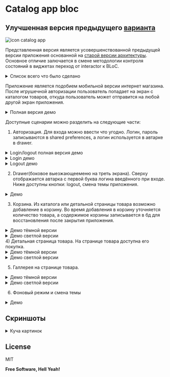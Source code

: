 # Catalog app bloc

## Улучшенная версия предыдущего [варианта][CatalogAppOld]

![icon catalog app][IconCatalogApp] 

Представленная версия является усовершенствованной предыдущей версии приложения основанной на [старой версии архитектуры][GitHubCatalogApp]. Основное отличие залючается в смене методологии контроля состояний в виджетах переход от interactor к BLoC.

<details>
 <summary>Список всего что было сделано</summary>
 
  1. Авторизация. Вход возможен при вводе любых строк, кроме пустых строк;
  2. В приложении сведены к минимуму резкие переходы, поэтому есть лоадеры, fade-эффект, даже для отсутвующих данных, например пуста корзина, предусмотрена соответвующая вёрсткая;
  3. Запись/чтение данных shared preferences;
  4. Заполнение данными приложение. У нас ведь каталог товаров, реализованы следующие варинты аполнения каталоа: сгенерировать полностью товары локально, с использованием API для получения строк с описанием товара, полноценное получение товаров из REST API;
  5. Изображения для товаров сначала грузились из ассетов, а потом уже из прекрасного интернета, с последующим кэшированием;
  6. Кэширование получаемого товара. Реализован упрощённый, если определённая таблица пуста, значит надо заполнить товарами и потом данные брать оттуда. По началу товары локально генерировались, а потом с сервера поступали.
  7. Добавление в корзину товаров.
  8. Синхронизация отображаемого в корзине и БД. Если пользователь закроет приложение, то его данные не потярются.
  9. Итоговоя сумма набранных в корзине товаров отображается на всех экранах кроме авторизации. Реализовано с помощью Stream;
  10. Диалоговые окна используются в приложении, например: добавление, удаление товаров, обработке исключени;
  11. Есть обработка Exception. В приложении реализована авторская ситема "орёл/решка" - при входе в на экран каталога после авторизации с вероятностью 50% получить диалоговое с шуточным сообщением "Сегодня не ваш день. Пробуйте завтра" или перейти на экран на кталаога. В случае неудачи можно нажать на  кнопку "Повторить";
  12. У товаров есть галлерея;
  13. У товаров есть продавец с краткой информацией;
  14. Есть смена темы;
  15. Переход на BLoC;
  16. У приложения есть своя иконка;
  17. Реализован только 1 вариант вёрстки;
  18. Адаптивная вёрстка;
  19. Невозможно изменить вертикальную ориентацию. Реализован 1 вариант вёрстки - пришлось заблокировать смену ориантации, иначе бы парочка  новых багов появилась и внешний вид ухудшился бы;
  20. Исправление мелких багов, которые негативно влияли UI. С точки зрения логики всё было написано ещё в [предыдущей версии][CatalogAppOld].
  21. Присутсвует несколько интеграций со сторонним REST API
  
  |Сервис|Цель|
  |------|----|
  |[fish-text.ru][FishTextApi]|Название, описание товара|
  |[loremapi.org][LoremApi]|Название, описание товара|
  |[mockable.io][MockableIO]|Аналог сервера c REST API|
  |[lorempixel.com][LoremPrixel]|Источник картинок|

</details> 

Приложение является подобием мобильной версии интернет магазина. После игрушечной авторизации пользователь попадает на экран с каталогом товаров, откуда пользователь может отправится на любой другой экран приложения.

<details>
    <summary>Полная версия демо</summary>
                                
   ![full demo][FullDemo]
</details>

Доступные сценарии можно разделить на следующие части:
1) Авторизация. Для входа  можно ввести что угодно. Логин, пароль записываются в shared preferences, а логин используется в автарке в drawer.

<details>
    <summary>Login/logout полная версия демо</summary>
                                
   ![full login logout demo][FullLoginLogoutDemo]
</details>

<details>
    <summary>Login демо</summary>
                                
   ![short login demo][ShortLoginDemo]
</details>

<details>
    <summary>Logout демо</summary>
                                
   ![short logout demo][ShortLogoutDemo]
</details>

2) Drawer(боковое выезжающееменю на треть экрана). Сверху отображается автарка с первой буква логина введённого при
 входе. Ниже доступны кнопки: logout, смена темы приложения.

<details>
    <summary>Демо</summary>
                                
   ![drawer demo][DrawerDemo]
</details>

3) Корзина. Из каталога или детальной страницы товара возможно добавление в корзину. Во время добавления в корзину
 уточняется количество товара, а содержимое корзины записывается в бд для восстановления после закрытия приложения. 

<details>
    <summary>Демо тёмной версии</summary>
                                
   ![black cart demo][BlackCartDemo]

</details>

<details>
    <summary>Демо светлой версии</summary>
                                
   ![White cart demo][WhiteCartDemo]

</details>
4) Детальная страница товара. На странице товара доступна его покупка.

<details>
    <summary>Демо тёмной версии</summary>
                                
   ![black detail item demo][BlackDetailItemDemo]

</details>


<details>
    <summary>Демо светлой версии</summary>
                                
   ![white detail item demo][WhiteDetailItemDemo]

</details>

5) Галлерея на странице товара. 
<details>
    <summary>Демо тёмной версии</summary>
                                
   ![black gallery item demo][BlackGalleryDemo]

</details>

<details>
    <summary>Демо светлой версии</summary>
                                
   ![white gallery item demo][WhiteGalleryDemo]

</details>

6) Фоновый режим и смена темы 

<details>
    <summary>Демо</summary>
                                
   ![foreground demo][ForegroundDemo]

</details>

## Скриншоты

<details>
  <summary>Куча картинок</summary>


![black start screen][BlackStartScreen]

![white start screen][WhiteStartScreen]

![black invalid start screen][BlackInvalidStartScreen]

![white invalid start screen][WhiteInvalidStartScreen]

![black catalog screen][BlackCatalogScreen]

![white catalog screen][WhiteCatalogScreen]

![black drawer][BlackDrawer]

![white drawer][WhiteDrawer]

![black choose count dialog][BlackChooseCountDialog]

![white choose count dialog][WhiteChooseCountDialog]

![black cart screen][BlackCartScreen]

![white cart screen][WhiteCartScreenNotEmpty]

![black cart screen empty][BlackCartScreenEmpty]

![white cart screen empty][WhiteCartScreen]

![black item screen][BlackItemScreen]

![white item screen][WhiteItemScreen]

![app in background][AppInBackground]
</details>

License
----

MIT

**Free Software, Hell Yeah!**

   [ProgressiveMobile]:<http://pmobi.ru/>
   [GitHubCatalogApp]:<https://github.com/iebrosalin/catalog_app/>
   [MockableIO]:<https://www.mockable.io/>
   [BlocReference]:<https://pub.dev/packages/flutter_bloc>
   [LoremApi]:<https://loremipsum.wiegertschouten.nl>
   [FishTextApi]:<https://fish-text.ru>
   [LoremPrixel]:<http://lorempixel.com/>

   [FullDemo]:<https://github.com/iebrosalin/mobile/blob/master/readme/flutter/catalog_app/bloc/descriptions/gif/full_app_demo.gif>

   [FullLoginLogoutDemo]:<https://github.com/iebrosalin/mobile/blob/master/readme/flutter/catalog_app/bloc/descriptions/gif/login_logout/full_login_and_logout_demo.gif>
   [ShortLoginDemo]:<https://github.com/iebrosalin/mobile/blob/master/readme/flutter/catalog_app/bloc/descriptions/gif/login_logout/short_login_demo.gif>
   [ShortLogoutDemo]:<https://github.com/iebrosalin/mobile/blob/master/readme/flutter/catalog_app/bloc/descriptions/gif/login_logout/short_logout_demo.gif>

   [DrawerDemo]:<https://github.com/iebrosalin/mobile/blob/master/readme/flutter/catalog_app/bloc/descriptions/gif/drawer_demo.gif>

   [BlackCartDemo]:<https://github.com/iebrosalin/mobile/blob/master/readme/flutter/catalog_app/bloc/descriptions/gif/cart/black_cart_demo.gif>
   [WhiteCartDemo]:<https://github.com/iebrosalin/mobile/blob/master/readme/flutter/catalog_app/bloc/descriptions/gif/cart/white_cart_demo.gif>

   [BlackDetailItemDemo]:<https://github.com/iebrosalin/mobile/blob/master/readme/flutter/catalog_app/bloc/descriptions/gif/item/black_item_demo.gif>
   [WhiteDetailItemDemo]:<https://github.com/iebrosalin/mobile/blob/master/readme/flutter/catalog_app/bloc/descriptions/gif/item/white_item_demo.gif>

   [BlackGalleryDemo]:<https://github.com/iebrosalin/mobile/blob/master/readme/flutter/catalog_app/bloc/descriptions/gif/gallery/black_gallery_demo.gif>
   [WhiteGalleryDemo]:<https://github.com/iebrosalin/mobile/blob/master/readme/flutter/catalog_app/bloc/descriptions/gif/gallery/white_gallery_demo.gif>

   [ForegroundDemo]:<https://github.com/iebrosalin/mobile/blob/master/readme/flutter/catalog_app/bloc/descriptions/gif/foreground_demo.gif>

   [BlackStartScreen]:<https://raw.githubusercontent.com/iebrosalin/mobile/master/readme/flutter/catalog_app/bloc/descriptions/screens/black_start_screen.jpg>
   [WhiteStartScreen]:<https://raw.githubusercontent.com/iebrosalin/mobile/master/readme/flutter/catalog_app/bloc/descriptions/screens/white_start_screen.jpg>
   [BlackInvalidStartScreen]:<https://raw.githubusercontent.com/iebrosalin/mobile/master/readme/flutter/catalog_app/bloc/descriptions/screens/black_invalid_start_screen.jpg>
   [WhiteInvalidStartScreen]:<https://raw.githubusercontent.com/iebrosalin/mobile/master/readme/flutter/catalog_app/bloc/descriptions/screens/white_invalid_start_screen.jpg>
   [BlackCatalogScreen]:<https://raw.githubusercontent.com/iebrosalin/mobile/master/readme/flutter/catalog_app/bloc/descriptions/screens/black_catalog_screen.jpg>
   [WhiteCatalogScreen]:<https://raw.githubusercontent.com/iebrosalin/mobile/master/readme/flutter/catalog_app/bloc/descriptions/screens/white_catalog_screen.jpg>
   [BlackDrawer]:<https://raw.githubusercontent.com/iebrosalin/mobile/master/readme/flutter/catalog_app/bloc/descriptions/screens/black_drawer.jpg>
   [WhiteDrawer]:<https://raw.githubusercontent.com/iebrosalin/mobile/master/readme/flutter/catalog_app/bloc/descriptions/screens/white_drawer.jpg>
   [BlackChooseCountDialog]:<https://raw.githubusercontent.com/iebrosalin/mobile/master/readme/flutter/catalog_app/bloc/descriptions/screens/black_choose_count_dialog.jpg>
   [WhiteChooseCountDialog]:<https://raw.githubusercontent.com/iebrosalin/mobile/master/readme/flutter/catalog_app/bloc/descriptions/screens/white_choose_count_dialog.jpg>
   [WhiteCartScreen]:<https://raw.githubusercontent.com/iebrosalin/mobile/master/readme/flutter/catalog_app/bloc/descriptions/screens/white_cart_screen.jpg>
   [BlackCartScreen]:<https://raw.githubusercontent.com/iebrosalin/mobile/master/readme/flutter/catalog_app/bloc/descriptions/screens/black_cart_screen.jpg>
   [WhiteCartScreenNotEmpty]:<https://raw.githubusercontent.com/iebrosalin/mobile/master/readme/flutter/catalog_app/bloc/descriptions/screens/white_cart_screen_not_empty.jpg>
   [BlackCartScreenEmpty]:<https://raw.githubusercontent.com/iebrosalin/mobile/master/readme/flutter/catalog_app/bloc/descriptions/screens/black_cart_screen_empty.jpg>
   [BlackItemScreen]:<https://raw.githubusercontent.com/iebrosalin/mobile/master/readme/flutter/catalog_app/bloc/descriptions/screens/black_item_screen.jpg>
   [WhiteItemScreen]:<https://raw.githubusercontent.com/iebrosalin/mobile/master/readme/flutter/catalog_app/bloc/descriptions/screens/white_item_screen.jpg>
   [BlackAppInBackground]:<https://raw.githubusercontent.com/iebrosalin/mobile/master/readme/flutter/catalog_app/bloc/descriptions/screens/white_app_in_background.jpg>
   [WhiteAppInBackground]:<https://raw.githubusercontent.com/iebrosalin/mobile/master/readme/flutter/catalog_app/bloc/descriptions/screens/black_app_in_background.jpg>

   [IconCatalogApp]:<https://github.com/iebrosalin/mobile/blob/master/readme/flutter/catalog_app/bloc/descriptions/icons/icon.png>
   [CatalogAppOld]:<https://github.com/iebrosalin/mobile/tree/flutter/catalog_app/old>
